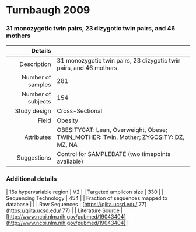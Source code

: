 # Turnbaugh 2009

### 31 monozygotic twin pairs, 23 dizygotic twin pairs, and 46 mothers


| Details        |             |
| -------------: |-------------|
| Description      | 31 monozygotic twin pairs, 23 dizygotic twin pairs, and 46 mothers |
| Number of samples     | 281      |
| Number of subjects | 154      |
| Study design | Cross-Sectional |
| Field | Obesity|
| Attributes | OBESITYCAT: Lean, Overweight, Obese; TWIN_MOTHER: Twin, Mother; ZYGOSITY: DZ, MZ, NA|
| Suggestions | Control for SAMPLEDATE (two timepoints available)

### Additional details

| 16s hypervariable region | V2 |
| Targeted amplicon size | 330 |
| Sequencing Technology | 454 |
| Fraction of sequences mapped to database |  |
| Raw Sequences | [https://qiita.ucsd.edu/ 77](https://qiita.ucsd.edu/ 77) |
| Literature Source | [http://www.ncbi.nlm.nih.gov/pubmed/19043404](http://www.ncbi.nlm.nih.gov/pubmed/19043404) |